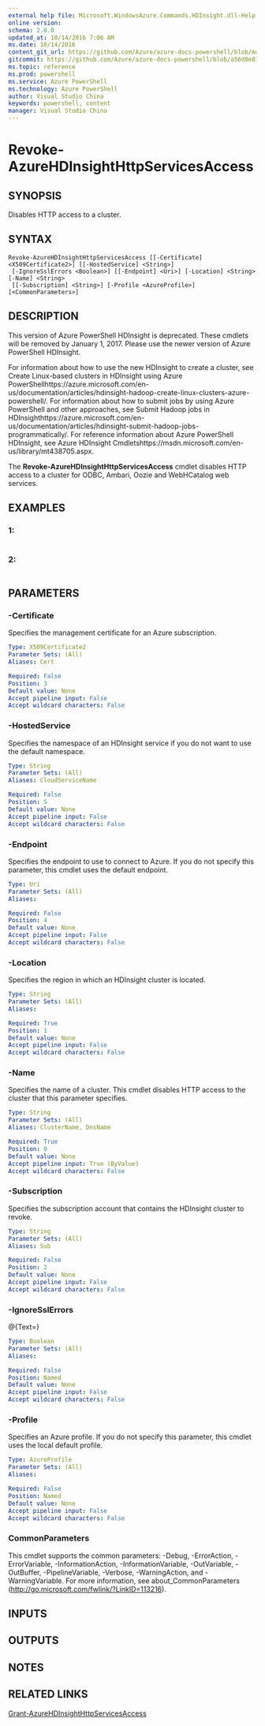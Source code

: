 ```yaml
---
external help file: Microsoft.WindowsAzure.Commands.HDInsight.dll-Help.xml
online version: 
schema: 2.0.0
updated_at: 10/14/2016 7:06 AM
ms.date: 10/14/2016
content_git_url: https://github.com/Azure/azure-docs-powershell/blob/master/azureps-cmdlets-docs/ServiceManagement/Azure.HDInsight/v0.9.8/CmdletMDs/Revoke-AzureHDInsightHttpServicesAccess.md
gitcommit: https://github.com/Azure/azure-docs-powershell/blob/a56d0e01e65c2c33aa2af13dd29addc94ead6e88/azureps-cmdlets-docs/ServiceManagement/Azure.HDInsight/v0.9.8/CmdletMDs/Revoke-AzureHDInsightHttpServicesAccess.md
ms.topic: reference
ms.prod: powershell
ms.service: Azure PowerShell
ms.technology: Azure PowerShell
author: Visual Studio China
keywords: powershell, content
manager: Visual Studio China
---
```


# Revoke-AzureHDInsightHttpServicesAccess

## SYNOPSIS
Disables HTTP access to a cluster.

## SYNTAX

```
Revoke-AzureHDInsightHttpServicesAccess [[-Certificate] <X509Certificate2>] [[-HostedService] <String>]
 [-IgnoreSslErrors <Boolean>] [[-Endpoint] <Uri>] [-Location] <String> [-Name] <String>
 [[-Subscription] <String>] [-Profile <AzureProfile>] [<CommonParameters>]
```

## DESCRIPTION
This version of Azure PowerShell HDInsight is deprecated.
These cmdlets will be removed by January 1, 2017.
Please use the newer version of Azure PowerShell HDInsight.

For information about how to use the new HDInsight to create a cluster, see Create Linux-based clusters in HDInsight using Azure PowerShellhttps://azure.microsoft.com/en-us/documentation/articles/hdinsight-hadoop-create-linux-clusters-azure-powershell/.
For information about how to submit jobs by using Azure PowerShell and other approaches, see Submit Hadoop jobs in HDInsighthttps://azure.microsoft.com/en-us/documentation/articles/hdinsight-submit-hadoop-jobs-programmatically/.
For reference information about Azure PowerShell HDInsight, see Azure HDInsight Cmdletshttps://msdn.microsoft.com/en-us/library/mt438705.aspx.

The **Revoke-AzureHDInsightHttpServicesAccess** cmdlet disables HTTP access to a cluster for ODBC, Ambari, Oozie and WebHCatalog web services.

## EXAMPLES

### 1:
```

```

### 2:
```

```

## PARAMETERS

### -Certificate
Specifies the management certificate for an Azure subscription.

```yaml
Type: X509Certificate2
Parameter Sets: (All)
Aliases: Cert

Required: False
Position: 3
Default value: None
Accept pipeline input: False
Accept wildcard characters: False
```

### -HostedService
Specifies the namespace of an HDInsight service if you do not want to use the default namespace.

```yaml
Type: String
Parameter Sets: (All)
Aliases: CloudServiceName

Required: False
Position: 5
Default value: None
Accept pipeline input: False
Accept wildcard characters: False
```

### -Endpoint
Specifies the endpoint to use to connect to Azure.
If you do not specify this parameter, this cmdlet uses the default endpoint.

```yaml
Type: Uri
Parameter Sets: (All)
Aliases: 

Required: False
Position: 4
Default value: None
Accept pipeline input: False
Accept wildcard characters: False
```

### -Location
Specifies the region in which an HDInsight cluster is located.

```yaml
Type: String
Parameter Sets: (All)
Aliases: 

Required: True
Position: 1
Default value: None
Accept pipeline input: False
Accept wildcard characters: False
```

### -Name
Specifies the name of a cluster.
This cmdlet disables HTTP access to the cluster that this parameter specifies.

```yaml
Type: String
Parameter Sets: (All)
Aliases: ClusterName, DnsName

Required: True
Position: 0
Default value: None
Accept pipeline input: True (ByValue)
Accept wildcard characters: False
```

### -Subscription
Specifies the subscription account that contains the HDInsight cluster to revoke.

```yaml
Type: String
Parameter Sets: (All)
Aliases: Sub

Required: False
Position: 2
Default value: None
Accept pipeline input: False
Accept wildcard characters: False
```

### -IgnoreSslErrors
@{Text=}

```yaml
Type: Boolean
Parameter Sets: (All)
Aliases: 

Required: False
Position: Named
Default value: None
Accept pipeline input: False
Accept wildcard characters: False
```

### -Profile
Specifies an Azure profile.
If you do not specify this parameter, this cmdlet uses the local default profile.

```yaml
Type: AzureProfile
Parameter Sets: (All)
Aliases: 

Required: False
Position: Named
Default value: None
Accept pipeline input: False
Accept wildcard characters: False
```

### CommonParameters
This cmdlet supports the common parameters: -Debug, -ErrorAction, -ErrorVariable, -InformationAction, -InformationVariable, -OutVariable, -OutBuffer, -PipelineVariable, -Verbose, -WarningAction, and -WarningVariable. For more information, see about_CommonParameters (http://go.microsoft.com/fwlink/?LinkID=113216).

## INPUTS

## OUTPUTS

## NOTES

## RELATED LINKS

[Grant-AzureHDInsightHttpServicesAccess](.\Grant-AzureHDInsightHttpServicesAccess.md)

